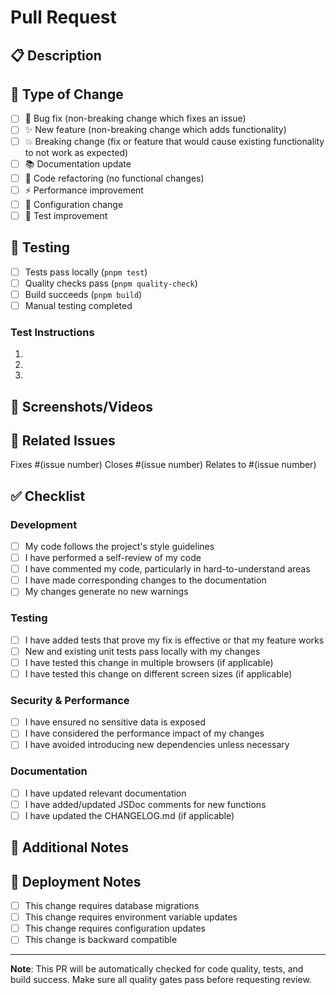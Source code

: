 # Pull Request

## 📋 Description
<!-- Provide a clear and concise description of what this PR does -->

## 🔄 Type of Change
<!-- Mark the relevant option with an "x" -->

- [ ] 🐛 Bug fix (non-breaking change which fixes an issue)
- [ ] ✨ New feature (non-breaking change which adds functionality)
- [ ] 💥 Breaking change (fix or feature that would cause existing functionality to not work as expected)
- [ ] 📚 Documentation update
- [ ] 🧹 Code refactoring (no functional changes)
- [ ] ⚡ Performance improvement
- [ ] 🔧 Configuration change
- [ ] 🧪 Test improvement

## 🧪 Testing
<!-- Describe the tests you ran and how to reproduce them -->

- [ ] Tests pass locally (`pnpm test`)
- [ ] Quality checks pass (`pnpm quality-check`)
- [ ] Build succeeds (`pnpm build`)
- [ ] Manual testing completed

### Test Instructions
<!-- Provide step-by-step instructions to test this change -->

1. 
2. 
3. 

## 📱 Screenshots/Videos
<!-- If applicable, add screenshots or videos to help explain your changes -->

## 🔗 Related Issues
<!-- Link any related issues -->

Fixes #(issue number)
Closes #(issue number)
Relates to #(issue number)

## ✅ Checklist
<!-- Mark completed items with an "x" -->

### Development
- [ ] My code follows the project's style guidelines
- [ ] I have performed a self-review of my code
- [ ] I have commented my code, particularly in hard-to-understand areas
- [ ] I have made corresponding changes to the documentation
- [ ] My changes generate no new warnings

### Testing
- [ ] I have added tests that prove my fix is effective or that my feature works
- [ ] New and existing unit tests pass locally with my changes
- [ ] I have tested this change in multiple browsers (if applicable)
- [ ] I have tested this change on different screen sizes (if applicable)

### Security & Performance
- [ ] I have ensured no sensitive data is exposed
- [ ] I have considered the performance impact of my changes
- [ ] I have avoided introducing new dependencies unless necessary

### Documentation
- [ ] I have updated relevant documentation
- [ ] I have added/updated JSDoc comments for new functions
- [ ] I have updated the CHANGELOG.md (if applicable)

## 💭 Additional Notes
<!-- Add any additional context, considerations, or notes for reviewers -->

## 🚀 Deployment Notes
<!-- Any special deployment considerations? -->

- [ ] This change requires database migrations
- [ ] This change requires environment variable updates
- [ ] This change requires configuration updates
- [ ] This change is backward compatible

---

**Note**: This PR will be automatically checked for code quality, tests, and build success. Make sure all quality gates pass before requesting review.